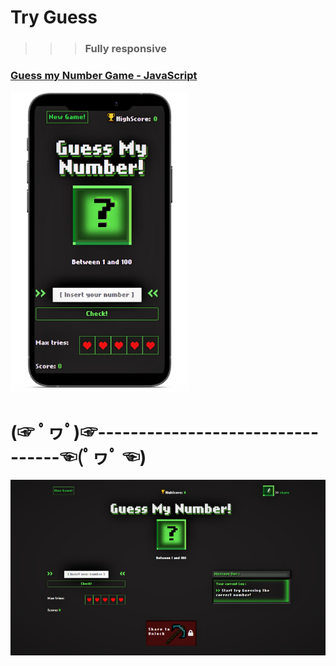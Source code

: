 # Try Guess

> > > ### Fully responsive

### [Guess my Number Game - JavaScript](https://guessgame-js.netlify.app/)

[![](media/screenshot.png)](https://guessgame-js.netlify.app/)

# (☞ ﾟヮﾟ)☞---------------------------------☜(ﾟヮﾟ ☜)

[![](media/screenshot-laptop.png)](https://guessgame-js.netlify.app/)

